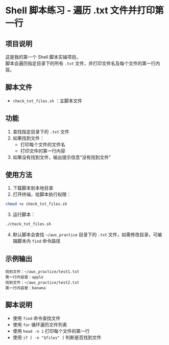 # Shell 脚本练习 - 遍历 .txt 文件并打印第一行

## 项目说明
这是我的第一个 Shell 脚本实操项目。  
脚本会遍历指定目录下的所有 `.txt` 文件，并打印文件名及每个文件的第一行内容。

## 脚本文件
- `check_txt_files.sh` ：主脚本文件

## 功能
1. 查找指定目录下的 `.txt` 文件
2. 如果找到文件：
   - 打印每个文件的文件名
   - 打印文件的第一行内容
3. 如果没有找到文件，输出提示信息“没有找到文件”

## 使用方法
1. 下载脚本到本地目录  
2. 打开终端，给脚本执行权限：
```bash
chmod +x check_txt_files.sh
```
3. 运行脚本：
```bash
./check_txt_files.sh
```
4. 默认脚本会查找 `~/aws_practice` 目录下的 `.txt` 文件，如需修改目录，可编辑脚本内 `find` 命令路径

## 示例输出
```
找到文件：~/aws_practice/test1.txt
第一行内容是：apple
找到文件：~/aws_practice/test2.txt
第一行内容是：banana
```

## 脚本说明
- 使用 `find` 命令查找文件
- 使用 `for` 循环遍历文件列表
- 使用 `head -n 1` 打印每个文件的第一行
- 使用 `if [ -n "$files" ]` 判断是否找到文件
